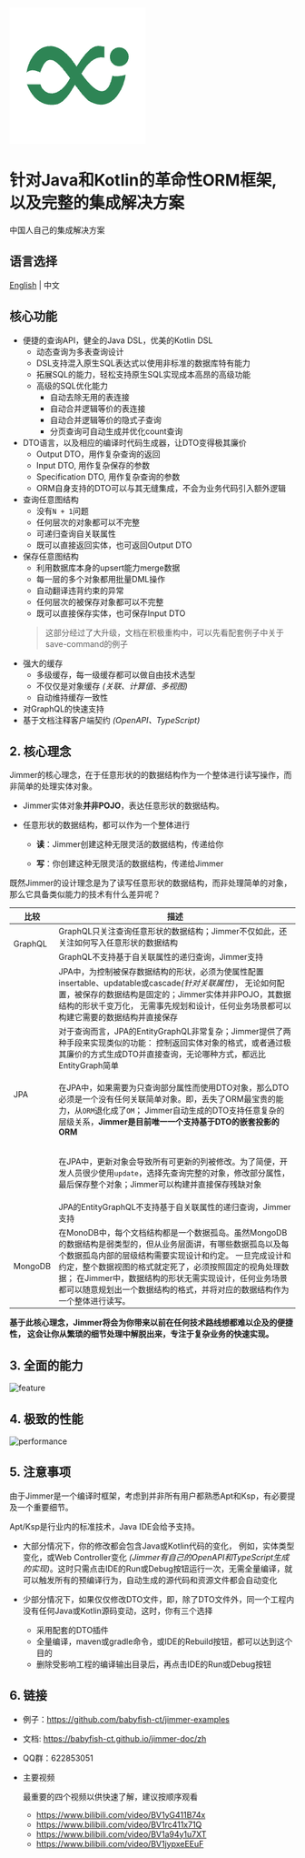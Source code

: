 [![logo](logo.png)](https://babyfish-ct.github.io/jimmer-doc/zh/)

# 针对Java和Kotlin的革命性ORM框架, 以及完整的集成解决方案
中国人自己的集成解决方案

## 语言选择

[English](https://github.com/babyfish-ct/jimmer) | 中文

## 核心功能

-   便捷的查询API，健全的Java DSL，优美的Kotlin DSL
    -   动态查询为多表查询设计
    -   DSL支持混入原生SQL表达式以使用非标准的数据库特有能力
	-   拓展SQL的能力，轻松支持原生SQL实现成本高昂的高级功能
    -   高级的SQL优化能力
        -   自动去除无用的表连接
        -   自动合并逻辑等价的表连接
        -   自动合并逻辑等价的隐式子查询
        -   分页查询可自动生成并优化count查询
-   DTO语言，以及相应的编译时代码生成器，让DTO变得极其廉价
    -   Output DTO，用作复杂查询的返回
    -   Input DTO, 用作复杂保存的参数
    -   Specification DTO, 用作复杂查询的参数
    -   ORM自身支持的DTO可以与其无缝集成，不会为业务代码引入额外逻辑
-   查询任意图结构
    -   没有`N + 1`问题
    -   任何层次的对象都可以不完整
    -   可递归查询自关联属性
	-   既可以直接返回实体，也可返回Output DTO
-   保存任意图结构
    -   利用数据库本身的upsert能力merge数据
    -   每一层的多个对象都用批量DML操作
    -   自动翻译违背约束的异常
    -   任何层次的被保存对象都可以不完整    
    -   既可以直接保存实体，也可保存Input DTO
    > 这部分经过了大升级，文档在积极重构中，可以先看配套例子中关于save-command的例子
-   强大的缓存
    -   多级缓存，每一级缓存都可以做自由技术选型
    -   不仅仅是对象缓存 *(关联、计算值、多视图)*
    -   自动维持缓存一致性
-   对GraphQL的快速支持
-   基于文档注释客户端契约 *(OpenAPI、TypeScript)*

## 2. 核心理念

Jimmer的核心理念，在于任意形状的的数据结构作为一个整体进行读写操作，而非简单的处理实体对象。

-   Jimmer实体对象**并非POJO**，表达任意形状的数据结构。

-   任意形状的数据结构，都可以作为一个整体进行

    -   **读**：Jimmer创建这种无限灵活的数据结构，传递给你

    -   **写**：你创建这种无限灵活的数据结构，传递给Jimmer

既然Jimmer的设计理念是为了读写任意形状的数据结构，而非处理简单的对象，那么它具备类似能力的技术有什么差异呢？

<table>
<thead>
<tr>
<th>比较</th>
<th>描述</th>
</tr>
</thead>
<tbody>
<tr>
<td rowspan="2">GraphQL</td>
<td>GraphQL只关注查询任意形状的数据结构；Jimmer不仅如此，还关注如何写入任意形状的数据结构</td>
</tr>
<tr>
<td>GraphQL不支持基于自关联属性的递归查询，Jimmer支持</td>
</tr>
<tr>
<td rowspan="5">JPA</td>
<td>JPA中，为控制被保存数据结构的形状，必须为使属性配置insertable、updatable或cascade<i>(针对关联属性)</i>，
无论如何配置，被保存的数据结构是固定的；Jimmer实体并非POJO，其数据结构的形状千变万化，
无需事先规划和设计，任何业务场景都可以构建它需要的数据结构并直接保存</td>
</tr>
<tr>
<td>对于查询而言，JPA的EntityGraphQL非常复杂；Jimmer提供了两种手段来实现类似的功能：
控制返回实体对象的格式，或者通过极其廉价的方式生成DTO并直接查询，无论哪种方式，都远比EntityGraph简单</td>
</tr>
<tr>
<td>

在JPA中，如果需要为只查询部分属性而使用DTO对象，那么DTO必须是一个没有任何关联简单对象。即，丢失了ORM最宝贵的能力，从`ORM`退化成了`OM`；
Jimmer自动生成的DTO支持任意复杂的层级关系，**Jimmer是目前唯一一个支持基于DTO的嵌套投影的ORM**

</td>
</tr>
<tr>
<td>

在JPA中，更新对象会导致所有可更新的列被修改。为了简便，开发人员很少使用`update`，选择先查询完整的对象，修改部分属性，最后保存整个对象；Jimmer可以构建并直接保存残缺对象

</td>
</tr>
<tr>
<td>JPA的EntityGraphQL不支持基于自关联属性的递归查询，Jimmer支持</td>
</tr>
<tr>
<td>MongoDB</td>
<td>
在MonoDB中，每个文档结构都是一个数据孤岛。虽然MongoDB的数据结构是弱类型的，但从业务层面讲，有哪些数据孤岛以及每个数据孤岛内部的层级结构需要实现设计和约定。
一旦完成设计和约定，整个数据视图的格式就定死了，必须按照固定的视角处理数据；
在Jimmer中，数据结构的形状无需实现设计，任何业务场景都可以随意规划出一个数据结构的格式，并将对应的数据结构作为一个整体进行读写。
</td>
</tr>
</tbody>
</table>

**基于此核心理念，Jimmer将会为你带来以前在任何技术路线想都难以企及的便捷性，
这会让你从繁琐的细节处理中解脱出来，专注于复杂业务的快速实现。**

## 3. 全面的能力
![feature](./feature.svg)

## 4. 极致的性能
![performance](./performance.jpg)

## 5. 注意事项

由于Jimmer是一个编译时框架，考虑到并非所有用户都熟悉Apt和Ksp，有必要提及一个重要细节。

Apt/Ksp是行业内的标准技术，Java IDE会给予支持。

-   大部分情况下，你的修改都会包含Java或Kotlin代码的变化，
    例如，实体类型变化，或Web Controller变化 *(Jimmer有自己的OpenAPI和TypeScript生成的实现)*。这时只需点击IDE的Run或Debug按钮运行一次，无需全量编译，就可以触发所有的预编译行为，自动生成的源代码和资源文件都会自动变化

-   少部分情况下，如果仅仅修改DTO文件，即，除了DTO文件外，同一个工程内没有任何Java或Kotlin源码变动，这时，你有三个选择
    -   采用配套的DTO插件
    -   全量编译，maven或gradle命令，或IDE的Rebuild按钮，都可以达到这个目的
    -   删除受影响工程的编译输出目录后，再点击IDE的Run或Debug按钮

## 6. 链接

-   例子：https://github.com/babyfish-ct/jimmer-examples

-   文档: https://babyfish-ct.github.io/jimmer-doc/zh

-   QQ群：622853051

-   主要视频

    最重要的四个视频以供快速了解，建议按顺序观看

    -   https://www.bilibili.com/video/BV1yG411B74x
    -   https://www.bilibili.com/video/BV1rc411x71Q
    -   https://www.bilibili.com/video/BV1a94y1u7XT
    -   https://www.bilibili.com/video/BV1jypxeEEuF

